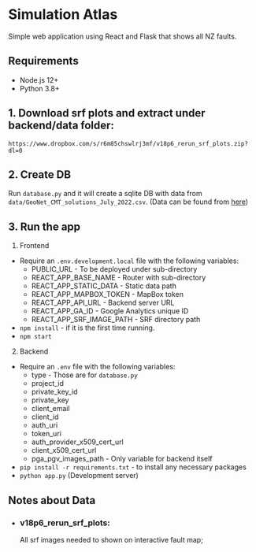 # Simulation Atlas

Simple web application using React and Flask that shows all NZ faults.

## Requirements

- Node.js 12+
- Python 3.8+

## 1. Download srf plots and extract under backend/data folder:

`https://www.dropbox.com/s/r6m85chswlrj3mf/v18p6_rerun_srf_plots.zip?dl=0`

## 2. Create DB

Run `database.py` and it will create a sqlite DB with data from `data/GeoNet_CMT_solutions_July_2022.csv`.
(Data can be found from [here](https://github.com/GeoNet/data/blob/main/moment-tensor/GeoNet_CMT_solutions.csv))

## 3. Run the app

1. Frontend
  - Require an `.env.development.local` file with the following variables:
    - PUBLIC_URL - To be deployed under sub-directory
    - REACT_APP_BASE_NAME - Router with sub-directory
    - REACT_APP_STATIC_DATA - Static data path
    - REACT_APP_MAPBOX_TOKEN - MapBox token
    - REACT_APP_API_URL - Backend server URL
    - REACT_APP_GA_ID - Google Analytics unique ID
    - REACT_APP_SRF_IMAGE_PATH - SRF directory path
  - `npm install` - if it is the first time running.
  - `npm start`

2. Backend
  - Require an `.env` file with the following variables:
    - type - Those are for `database.py`
    - project_id
    - private_key_id
    - private_key
    - client_email
    - client_id
    - auth_uri
    - token_uri
    - auth_provider_x509_cert_url
    - client_x509_cert_url
    - pga_pgv_images_path - Only variable for backend itself
  - `pip install -r requirements.txt` - to install any necessary packages
  - `python app.py` (Development server)

## Notes about Data

- ### v18p6_rerun_srf_plots:

  All srf images needed to shown on interactive fault map;